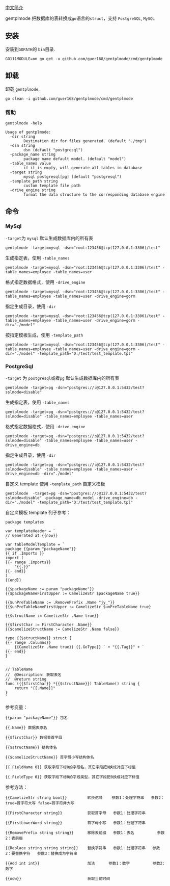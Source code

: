 [中文简介](README.md)    

gentplmode 把数据库的表转换成`go`语言的`struct`，支持 `PostgreSQL`, `MySQL`    

## 安装 
安装到`GOPATH`的 `bin`目录.
```
GO111MODULE=on go get -u github.com/guer168/gentplmode/cmd/gentplmode
```
## 卸载 
卸载 `gentplmode`.
```
go clean -i github.com/guer168/gentplmode/cmd/gentplmode
```
### 帮助
```
gentplmode -help 
```
```
Usage of gentplmode:
  -dir string
        Destination dir for files generated. (default "./tmp")
  -dsn string
        dsn (default "postgresql")
  -package_name string
        package name default model. (default "model")
  -table_names value
        if it is empty, will generate all tables in database
  -target string
        mysql postgresql[pg] (default "postgresql")
  -template_path string
        custom template file path
  -drive_engine string
        format the data structure to the corresponding database engine

```


## 命令

### MySql
`-target`为 `mysql`
默认生成数据库内的所有表
```
gentplmode -target=mysql -dsn="root:123456@tcp(127.0.0.1:3306)/test" 
```
生成指定表，使用 `-table_names`
```
gentplmode -target=mysql -dsn="root:123456@tcp(127.0.0.1:3306)/test" -table_names=employee -table_names=user
```
格式指定数据格式，使用 `-drive_engine`    
```
gentplmode -target=mysql -dsn="root:123456@tcp(127.0.0.1:3306)/test" -table_names=employee -table_names=user -drive_engine=gorm
```
指定生成目录，使用 `-dir`    
```
gentplmode -target=mysql -dsn="root:123456@tcp(127.0.0.1:3306)/test" -table_names=employee -table_names=user -drive_engine=gorm -dir="./model"
```
按指定模板生成，使用 `-template_path`    
```
gentplmode -target=mysql -dsn="root:123456@tcp(127.0.0.1:3306)/test" -table_names=employee -table_names=user -drive_engine=gorm -dir="./model" -template_path="D:/test/test_template.tpl"
```

### PostgreSql
`-target` 为 `postgresql`或者`pg`
默认生成数据库内的所有表
```
gentplmode -target=pg -dsn="postgres://:@127.0.0.1:5432/test?sslmode=disable"
```
生成指定表，使用 `-table_names`   
```
gentplmode -target=pg -dsn="postgres://:@127.0.0.1:5432/test?sslmode=disable" -table_names=employee -table_names=user
```
格式指定数据格式，使用 `-drive_engine`  
```
gentplmode -target=pg -dsn="postgres://:@127.0.0.1:5432/test?sslmode=disable" -table_names=employee -table_names=user -drive_engine=db
```
指定生成目录，使用 `-dir`   
```
gentplmode -target=pg -dsn="postgres://:@127.0.0.1:5432/test?sslmode=disable" -table_names=employee -table_names=user -drive_engine=db -dir="./model"
```
自定义 template 使用 `-template_path` 自定义模板 
```
gentplmode  -target=pg -dsn="postgres://:@127.0.0.1:5432/test?sslmode=disable" -package_name=db_model -drive_engine=db -dir="./model" -template_path="D:/test/test_template.tpl" 
```

自定义模板 template 列子参考：
```
package templates

var templateHeader = `
// Generated at {{now}}
`
var tableModelTemplate = `
package {{param "packageName"}}
{{ if .Imports }}
import (
{{- range .Imports}}
	"{{.}}"
{{- end}}
)
{{end}}

{{$packageName := param "packageName"}}
{{$packageNameFirstUpper := CamelizeStr $packageName true}}

{{$unPreTableName := .RemovePrefix .Name "jy_"}}
{{$unPreTableNameFirstUpper := CamelizeStr $unPreTableName true}

{{$structName := CamelizeStr .Name true}}

{{$firstChar := FirstCharacter .Name}}
{{$camelizeStructName := CamelizeStr .Name false}}

type {{$structName}} struct {
{{- range .Columns}}
	{{CamelizeStr .Name true}} {{.GoType}} ` + "{{.Tag}}" + `
{{- end}}
}


// TableName
//  @Description: 获取表名
//  @return string
func ({{$firstChar}} *{{$structName}}) TableName() string {
	return "{{.Name}}"
}
`
```

参考变量：
```
{{param "packageName"}} 包名

{{.Name}} 数据表原名

{{$firstChar}} 数据表首字母

{{$structName}} 结构体名

{{$camelizeStructName}} 首字母小写结构体名

{{.FieldName 0}} 获取字段下标0的字段名，其它字段把0换成对应下标值

{{.FieldType 0}} 获取字段下标0的字段类型，其它字段把0换成对应下标值
```

参考方法：
```
{{CamelizeStr string bool}}			转换驼峰 	参数1：处理字符串	参数2：true=首字符大写 false=首字符非大写

{{FirstCharacter string}}			获取首字母	参数1：处理字符串

{{FirstLowerWord string}}			首字母小写	参数1：处理字符串

{{RemovePrefix string string}}		移除表前缀	参数1：表名			参数2：表前缀

{{Replace string string string}}	替换字符串	参数1：处理字符串	参数2：要替换字符	参数3：替换成为字符串

{{Add int int}}						加法		参数1：数字			参数2: 数字	

{{now}}								获取当前时间
```
